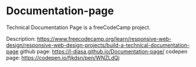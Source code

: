 # Documentation-page

Technical Documentation Page is a freeCodeCamp project.


Description:
https://www.freecodecamp.org/learn/responsive-web-design/responsive-web-design-projects/build-a-technical-documentation-page
github page:
https://l-diasa.github.io/Documentation-page/
codepen page:
https://codepen.io/fjkdsn/pen/WNZLdQj
